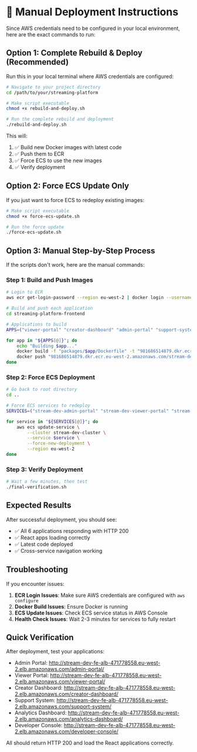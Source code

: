 # 🚀 Manual Deployment Instructions

Since AWS credentials need to be configured in your local environment, here are the exact commands to run:

## Option 1: Complete Rebuild & Deploy (Recommended)

Run this in your local terminal where AWS credentials are configured:

```bash
# Navigate to your project directory
cd /path/to/your/streaming-platform

# Make script executable
chmod +x rebuild-and-deploy.sh

# Run the complete rebuild and deployment
./rebuild-and-deploy.sh
```

This will:
1. ✅ Build new Docker images with latest code
2. ✅ Push them to ECR
3. ✅ Force ECS to use the new images
4. ✅ Verify deployment

## Option 2: Force ECS Update Only

If you just want to force ECS to redeploy existing images:

```bash
# Make script executable
chmod +x force-ecs-update.sh

# Run the force update
./force-ecs-update.sh
```

## Option 3: Manual Step-by-Step Process

If the scripts don't work, here are the manual commands:

### Step 1: Build and Push Images

```bash
# Login to ECR
aws ecr get-login-password --region eu-west-2 | docker login --username AWS --password-stdin 981686514879.dkr.ecr.eu-west-2.amazonaws.com

# Build and push each application
cd streaming-platform-frontend

# Applications to build
APPS=("viewer-portal" "creator-dashboard" "admin-portal" "support-system" "analytics-dashboard" "developer-console")

for app in "${APPS[@]}"; do
    echo "Building $app..."
    docker build -f "packages/$app/Dockerfile" -t "981686514879.dkr.ecr.eu-west-2.amazonaws.com/stream-dev:$app-latest" .
    docker push "981686514879.dkr.ecr.eu-west-2.amazonaws.com/stream-dev:$app-latest"
done
```

### Step 2: Force ECS Deployment

```bash
# Go back to root directory
cd ..

# Force ECS services to redeploy
SERVICES=("stream-dev-admin-portal" "stream-dev-viewer-portal" "stream-dev-creator-dashboard" "stream-dev-support-system" "stream-dev-analytics-dashboard" "stream-dev-developer-console")

for service in "${SERVICES[@]}"; do
    aws ecs update-service \
        --cluster stream-dev-cluster \
        --service $service \
        --force-new-deployment \
        --region eu-west-2
done
```

### Step 3: Verify Deployment

```bash
# Wait a few minutes, then test
./final-verification.sh
```

## Expected Results

After successful deployment, you should see:

- ✅ All 6 applications responding with HTTP 200
- ✅ React apps loading correctly
- ✅ Latest code deployed
- ✅ Cross-service navigation working

## Troubleshooting

If you encounter issues:

1. **ECR Login Issues**: Make sure AWS credentials are configured with `aws configure`
2. **Docker Build Issues**: Ensure Docker is running
3. **ECS Update Issues**: Check ECS service status in AWS Console
4. **Health Check Issues**: Wait 2-3 minutes for services to fully restart

## Quick Verification

After deployment, test your applications:

- Admin Portal: http://stream-dev-fe-alb-471778558.eu-west-2.elb.amazonaws.com/admin-portal/
- Viewer Portal: http://stream-dev-fe-alb-471778558.eu-west-2.elb.amazonaws.com/viewer-portal/
- Creator Dashboard: http://stream-dev-fe-alb-471778558.eu-west-2.elb.amazonaws.com/creator-dashboard/
- Support System: http://stream-dev-fe-alb-471778558.eu-west-2.elb.amazonaws.com/support-system/
- Analytics Dashboard: http://stream-dev-fe-alb-471778558.eu-west-2.elb.amazonaws.com/analytics-dashboard/
- Developer Console: http://stream-dev-fe-alb-471778558.eu-west-2.elb.amazonaws.com/developer-console/

All should return HTTP 200 and load the React applications correctly.